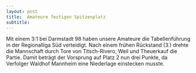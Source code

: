```yaml
---
layout: post
title:  Amateure festigen Spitzenplatz
subtitle:  
---
```


Mit einem 3:1 bei Darmstadt 98 haben unsere Amateure die Tabellenführung in der Regionalliga Süd verteidigt. Nach einem frühen Rückstand (3.) drehte die Mannschaft durch Tore von Titsch-Rivero, Weil und Theuerkauf die Partie. Damit beträgt der Vorsprung auf Platz 2 nun drei Punkte, da Verfolger Waldhof Mannheim eine Niederlage einstecken musste. 


